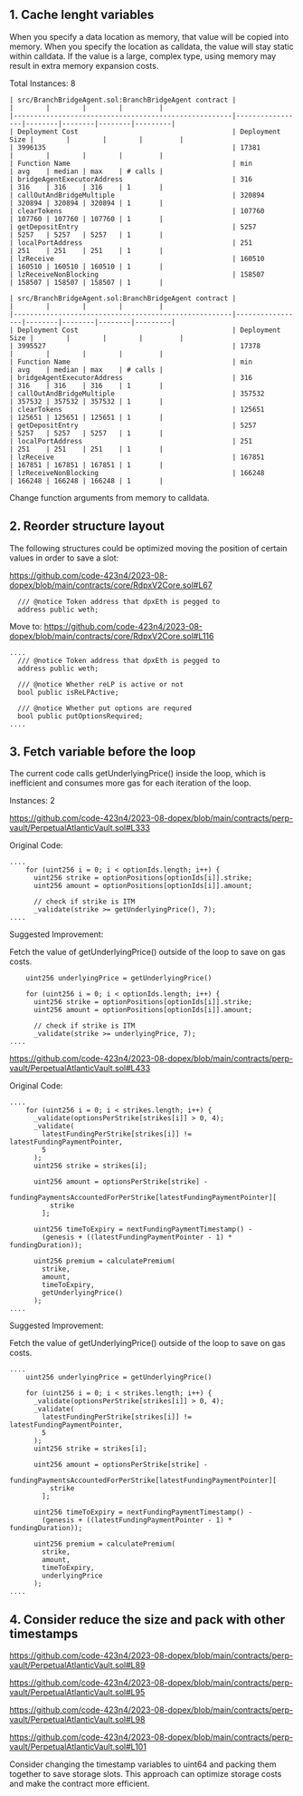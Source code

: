 ## 1. Cache lenght variables
When you specify a data location as memory, that value will be copied into memory. When you specify the location as calldata, the value will stay static within calldata. If the value is a large, complex type, using memory may result in extra memory expansion costs.

Total Instances: 8


```
| src/BranchBridgeAgent.sol:BranchBridgeAgent contract |                 |        |        |        |         |
|------------------------------------------------------|-----------------|--------|--------|--------|---------|
| Deployment Cost                                      | Deployment Size |        |        |        |         |
| 3996135                                              | 17381           |        |        |        |         |
| Function Name                                        | min             | avg    | median | max    | # calls |
| bridgeAgentExecutorAddress                           | 316             | 316    | 316    | 316    | 1       |
| callOutAndBridgeMultiple                             | 320894          | 320894 | 320894 | 320894 | 1       |
| clearTokens                                          | 107760          | 107760 | 107760 | 107760 | 1       |
| getDepositEntry                                      | 5257            | 5257   | 5257   | 5257   | 1       |
| localPortAddress                                     | 251             | 251    | 251    | 251    | 1       |
| lzReceive                                            | 160510          | 160510 | 160510 | 160510 | 1       |
| lzReceiveNonBlocking                                 | 158507          | 158507 | 158507 | 158507 | 1       |
```

```
| src/BranchBridgeAgent.sol:BranchBridgeAgent contract |                 |        |        |        |         |
|------------------------------------------------------|-----------------|--------|--------|--------|---------|
| Deployment Cost                                      | Deployment Size |        |        |        |         |
| 3995527                                              | 17378           |        |        |        |         |
| Function Name                                        | min             | avg    | median | max    | # calls |
| bridgeAgentExecutorAddress                           | 316             | 316    | 316    | 316    | 1       |
| callOutAndBridgeMultiple                             | 357532          | 357532 | 357532 | 357532 | 1       |
| clearTokens                                          | 125651          | 125651 | 125651 | 125651 | 1       |
| getDepositEntry                                      | 5257            | 5257   | 5257   | 5257   | 1       |
| localPortAddress                                     | 251             | 251    | 251    | 251    | 1       |
| lzReceive                                            | 167851          | 167851 | 167851 | 167851 | 1       |
| lzReceiveNonBlocking                                 | 166248          | 166248 | 166248 | 166248 | 1       |
```
Change function arguments from memory to calldata.

## 2. Reorder structure layout
The following structures could be optimized moving the position of certain values in order to save a slot:

https://github.com/code-423n4/2023-08-dopex/blob/main/contracts/core/RdpxV2Core.sol#L67
```
  /// @notice Token address that dpxEth is pegged to
  address public weth;
```
Move to:
https://github.com/code-423n4/2023-08-dopex/blob/main/contracts/core/RdpxV2Core.sol#L116
```
....
  /// @notice Token address that dpxEth is pegged to
  address public weth;

  /// @notice Whether reLP is active or not
  bool public isReLPActive;

  /// @notice Whether put options are requred
  bool public putOptionsRequired;
....
```

## 3. Fetch variable before the loop

The current code calls getUnderlyingPrice() inside the loop, which is inefficient and consumes more gas for each iteration of the loop.

Instances: 2 

https://github.com/code-423n4/2023-08-dopex/blob/main/contracts/perp-vault/PerpetualAtlanticVault.sol#L333

Original Code:
```
....
    for (uint256 i = 0; i < optionIds.length; i++) {
      uint256 strike = optionPositions[optionIds[i]].strike;
      uint256 amount = optionPositions[optionIds[i]].amount;

      // check if strike is ITM
      _validate(strike >= getUnderlyingPrice(), 7);
....
```
Suggested Improvement:

Fetch the value of getUnderlyingPrice() outside of the loop to save on gas costs.

```
    uint256 underlyingPrice = getUnderlyingPrice()

    for (uint256 i = 0; i < optionIds.length; i++) {
      uint256 strike = optionPositions[optionIds[i]].strike;
      uint256 amount = optionPositions[optionIds[i]].amount;

      // check if strike is ITM
      _validate(strike >= underlyingPrice, 7);
....
```
https://github.com/code-423n4/2023-08-dopex/blob/main/contracts/perp-vault/PerpetualAtlanticVault.sol#L433

Original Code:
```
....
    for (uint256 i = 0; i < strikes.length; i++) {
      _validate(optionsPerStrike[strikes[i]] > 0, 4);
      _validate(
        latestFundingPerStrike[strikes[i]] != latestFundingPaymentPointer,
        5
      );
      uint256 strike = strikes[i];

      uint256 amount = optionsPerStrike[strike] -
        fundingPaymentsAccountedForPerStrike[latestFundingPaymentPointer][
          strike
        ];

      uint256 timeToExpiry = nextFundingPaymentTimestamp() -
        (genesis + ((latestFundingPaymentPointer - 1) * fundingDuration));

      uint256 premium = calculatePremium(
        strike,
        amount,
        timeToExpiry,
        getUnderlyingPrice()
      );
....
```
Suggested Improvement:

Fetch the value of getUnderlyingPrice() outside of the loop to save on gas costs.

```
....
    uint256 underlyingPrice = getUnderlyingPrice()

    for (uint256 i = 0; i < strikes.length; i++) {
      _validate(optionsPerStrike[strikes[i]] > 0, 4);
      _validate(
        latestFundingPerStrike[strikes[i]] != latestFundingPaymentPointer,
        5
      );
      uint256 strike = strikes[i];

      uint256 amount = optionsPerStrike[strike] -
        fundingPaymentsAccountedForPerStrike[latestFundingPaymentPointer][
          strike
        ];

      uint256 timeToExpiry = nextFundingPaymentTimestamp() -
        (genesis + ((latestFundingPaymentPointer - 1) * fundingDuration));

      uint256 premium = calculatePremium(
        strike,
        amount,
        timeToExpiry,
        underlyingPrice
      );
....
```


## 4. Consider reduce the size and pack with other timestamps 

https://github.com/code-423n4/2023-08-dopex/blob/main/contracts/perp-vault/PerpetualAtlanticVault.sol#L89

https://github.com/code-423n4/2023-08-dopex/blob/main/contracts/perp-vault/PerpetualAtlanticVault.sol#L95

https://github.com/code-423n4/2023-08-dopex/blob/main/contracts/perp-vault/PerpetualAtlanticVault.sol#L98

https://github.com/code-423n4/2023-08-dopex/blob/main/contracts/perp-vault/PerpetualAtlanticVault.sol#L101

Consider changing the timestamp variables to uint64 and packing them together to save storage slots. This approach can optimize storage costs and make the contract more efficient.